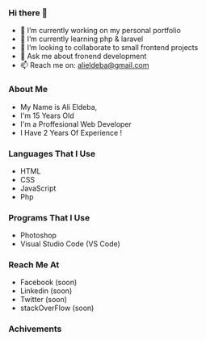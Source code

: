 ### Hi there 👋

- 🔭 I’m currently working on my personal portfolio
- 🌱 I’m currently learning php & laravel
- 👯 I’m looking to collaborate to small frontend projects
- 💬 Ask me about fronend development
- 📫 Reach me on: alieldeba@gmail.com

### About Me
- My Name is Ali Eldeba,
- I'm 15 Years Old
- I'm a Proffesional Web Developer
- I Have 2 Years Of Experience !

### Languages That I Use
- HTML
- CSS
- JavaScript
- Php

### Programs That I Use
- Photoshop
- Visual Studio Code (VS Code)

### Reach Me At
- Facebook (soon)
- Linkedin (soon)
- Twitter (soon)
- stackOverFlow (soon)

### Achivements
